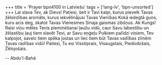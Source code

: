 +++
title = 'Prayer bpn4100 in Latviešu'
tags = ['lang-lv', 'bpn-unsorted']
+++
Lai slava Tev, ak Dievs! Patiesi, šeit ir Tavi kalpi, kurus pievelk Tavas žēlsirdības aromāts, kurus iekvēlinājusi Tavas Vienības Kokā iedegtā guns, kuru acis deg, skatot Tavas Vienesmes Sinaja gaismas zibšņus.
Ak Kungs! Raisi viņu mēles Tevis pieminēšanai ļaužu vidū, caur Savu labestību un žēlastību ļauj tiem slavēt Tevi, ar Savu eņģeļu Pulkiem palīdzi viņiem, Tev kalpojot, savelc tiem spēka jostas un liec tiem būt Tavas vadības zīmēm Tavas radības vidū!
Patiesi, Tu esi Visstiprais, Visaugstais, Piedodošais, Žēlojošais.

-- Abdu'l-Bahá
